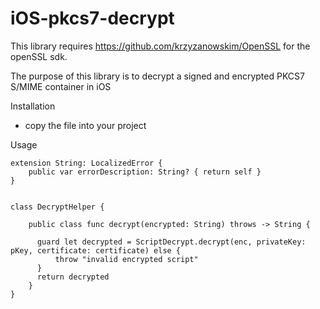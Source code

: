 # iOS-pkcs7-decrypt

This library requires https://github.com/krzyzanowskim/OpenSSL for the openSSL sdk.

The purpose of this library is to decrypt a signed and encrypted PKCS7 S/MIME container in iOS

Installation
- copy the file into your project

Usage
```
extension String: LocalizedError {
    public var errorDescription: String? { return self }
}


class DecryptHelper {

    public class func decrypt(encrypted: String) throws -> String {

      guard let decrypted = ScriptDecrypt.decrypt(enc, privateKey: pKey, certificate: certificate) else {
          throw "invalid encrypted script"
      }
      return decrypted
    }
}
```
